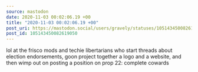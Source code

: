 ```yaml
---
source: mastodon
date: 2020-11-03 00:02:06.19 +00
title: "2020-11-03 00:02:06.19 +00"
post_uri: https://mastodon.social/users/gravely/statuses/105143450082619050
post_id: 105143450082619050
---
```

lol at the frisco mods and techie libertarians who start threads about election endorsements, goon project together a logo and a website, and then wimp out on posting a position on prop 22: complete cowards


